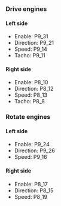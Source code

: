 ### Drive engines

#### Left side

* Enable: P9_31
* Direction: P9_21
* Speed: P9_14
* Tacho: P9_11

#### Right side

* Enable: P8_10
* Direction: P8_12
* Speed: P8_13
* Tacho: P8_8

### Rotate engines

#### Left side

* Enable: P9_24
* Direction: P9_26
* Speed: P9_16

#### Right side

* Enable: P8_17
* Direction: P8_15
* Speed: P8_19
